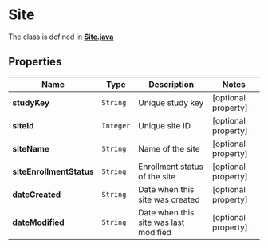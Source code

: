 

# Site

The class is defined in **[Site.java](../../src/main/java/org/openapitools/model/Site.java)**

## Properties

Name | Type | Description | Notes
------------ | ------------- | ------------- | -------------
**studyKey** | `String` | Unique study key |  [optional property]
**siteId** | `Integer` | Unique site ID |  [optional property]
**siteName** | `String` | Name of the site |  [optional property]
**siteEnrollmentStatus** | `String` | Enrollment status of the site |  [optional property]
**dateCreated** | `String` | Date when this site was created |  [optional property]
**dateModified** | `String` | Date when this site was last modified |  [optional property]








